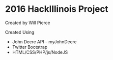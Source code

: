 # 2016 HackIllinois Project


Created by Will Pierce

Created Using

- John Deere API - myJohnDeere
- Twitter Bootstrap
- HTML/CSS/PHP/js/NodeJS
